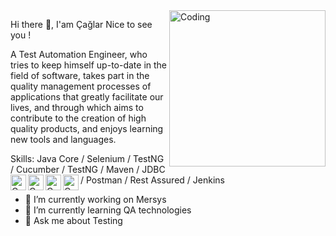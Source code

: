 <img align="right" alt="Coding" width="250" src="https://camo.githubusercontent.com/5ddf73ad3a205111cf8c686f687fc216c2946a75005718c8da5b837ad9de78c9/68747470733a2f2f7468756d62732e6766796361742e636f6d2f4576696c4e657874446576696c666973682d736d616c6c2e676966">

Hi there 👋, I'am Çağlar
Nice to see you !

A Test Automation Engineer, who tries to keep himself up-to-date in the field of software, takes part in the quality management processes of applications that greatly facilitate our lives, and through which aims to contribute to the creation of high quality products, and enjoys learning new tools and languages.

Skills: Java Core / Selenium / TestNG / Cucumber / TestNG / Maven / JDBC / Postman / Rest Assured / Jenkins
<img align="left" alt="Coding" width="25" src="https://user-images.githubusercontent.com/103858540/194759160-4f9cf12f-18c5-4ccf-8c65-ff241ca00f6e.png"><img align="left" alt="Coding" width="25" src="https://user-images.githubusercontent.com/103858540/194758996-bac5677a-3463-4e41-9980-0c6b9465f8d2.png"><img align="left" alt=""><img align="left" alt="Coding" width="25" src="https://user-images.githubusercontent.com/103858540/194759517-28b96fdf-9e97-499e-8d86-d7b33c51345c.png"><img align="left" alt=""><img align="left" alt="Coding" width="25" src="https://user-images.githubusercontent.com/103858540/194759587-14fb019b-912d-4306-a860-04a3b69fdc31.png"><img align="left" alt="">

- 🔭 I’m currently working on Mersys 
- 🌱 I’m currently learning QA technologies 
- 💬 Ask me about Testing 

